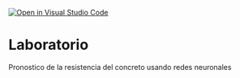 [![Open in Visual Studio Code](https://classroom.github.com/assets/open-in-vscode-c66648af7eb3fe8bc4f294546bfd86ef473780cde1dea487d3c4ff354943c9ae.svg)](https://classroom.github.com/online_ide?assignment_repo_id=7991036&assignment_repo_type=AssignmentRepo)
# Laboratorio
Pronostico de la resistencia del concreto usando redes neuronales
